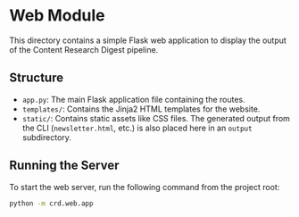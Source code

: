 # Web Module

This directory contains a simple Flask web application to display the output of the Content Research Digest pipeline.

## Structure

- `app.py`: The main Flask application file containing the routes.
- `templates/`: Contains the Jinja2 HTML templates for the website.
- `static/`: Contains static assets like CSS files. The generated output from the CLI (`newsletter.html`, etc.) is also placed here in an `output` subdirectory.

## Running the Server

To start the web server, run the following command from the project root:
```bash
python -m crd.web.app
```